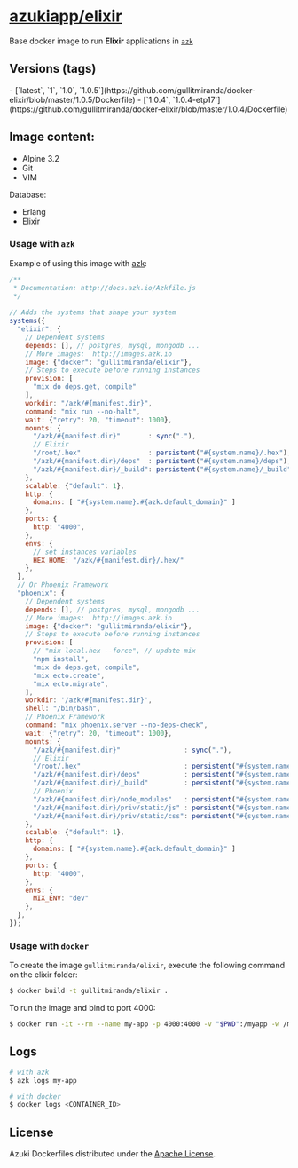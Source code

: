 [azukiapp/elixir](http://images.azk.io/#/elixir)
==================

Base docker image to run **Elixir** applications in [`azk`](http://azk.io)

Versions (tags)
---

<versions>
- [`latest`, `1`, `1.0`, `1.0.5`](https://github.com/gullitmiranda/docker-elixir/blob/master/1.0.5/Dockerfile)
- [`1.0.4`, `1.0.4-etp17`](https://github.com/gullitmiranda/docker-elixir/blob/master/1.0.4/Dockerfile)
</versions>

Image content:
---

- Alpine 3.2
- Git
- VIM

Database:

- Erlang
- Elixir

### Usage with `azk`

Example of using this image with [azk](http://azk.io):

```js
/**
 * Documentation: http://docs.azk.io/Azkfile.js
 */
 
// Adds the systems that shape your system
systems({
  "elixir": {
    // Dependent systems
    depends: [], // postgres, mysql, mongodb ...
    // More images:  http://images.azk.io
    image: {"docker": "gullitmiranda/elixir"},
    // Steps to execute before running instances
    provision: [
      "mix do deps.get, compile"
    ],
    workdir: "/azk/#{manifest.dir}",
    command: "mix run --no-halt",
    wait: {"retry": 20, "timeout": 1000},
    mounts: {
      "/azk/#{manifest.dir}"       : sync("."),
      // Elixir
      "/root/.hex"                 : persistent("#{system.name}/.hex"),
      "/azk/#{manifest.dir}/deps"  : persistent("#{system.name}/deps"),
      "/azk/#{manifest.dir}/_build": persistent("#{system.name}/_build"),
    },
    scalable: {"default": 1},
    http: {
      domains: [ "#{system.name}.#{azk.default_domain}" ]
    },
    ports: {
      http: "4000",
    },
    envs: {
      // set instances variables
      HEX_HOME: "/azk/#{manifest.dir}/.hex/"
    },
  },
  // Or Phoenix Framework
  "phoenix": {
    // Dependent systems
    depends: [], // postgres, mysql, mongodb ...
    // More images:  http://images.azk.io
    image: {"docker": "gullitmiranda/elixir"},
    // Steps to execute before running instances
    provision: [
      // "mix local.hex --force", // update mix
      "npm install",
      "mix do deps.get, compile",
      "mix ecto.create",
      "mix ecto.migrate",
    ],
    workdir: '/azk/#{manifest.dir}',
    shell: "/bin/bash",
    // Phoenix Framework
    command: "mix phoenix.server --no-deps-check",
    wait: {"retry": 20, "timeout": 1000},
    mounts: {
      "/azk/#{manifest.dir}"                : sync("."),
      // Elixir
      "/root/.hex"                          : persistent("#{system.name}/.hex"),
      "/azk/#{manifest.dir}/deps"           : persistent("#{system.name}/deps"),
      "/azk/#{manifest.dir}/_build"         : persistent("#{system.name}/_build"),
      // Phoenix
      "/azk/#{manifest.dir}/node_modules"   : persistent("#{system.name}/node_modules"),
      "/azk/#{manifest.dir}/priv/static/js" : persistent("#{system.name}/priv/static/js"),
      "/azk/#{manifest.dir}/priv/static/css": persistent("#{system.name}/priv/static/css"),
    },
    scalable: {"default": 1},
    http: {
      domains: [ "#{system.name}.#{azk.default_domain}" ]
    },
    ports: {
      http: "4000",
    },
    envs: {
      MIX_ENV: "dev"
    },
  },
});
```

### Usage with `docker`

To create the image `gullitmiranda/elixir`, execute the following command on the elixir folder:

```sh
$ docker build -t gullitmiranda/elixir .
```

To run the image and bind to port 4000:

```sh
$ docker run -it --rm --name my-app -p 4000:4000 -v "$PWD":/myapp -w /myapp gullitmiranda/elixir mix run --no-halt
```

Logs
---

```sh
# with azk
$ azk logs my-app

# with docker
$ docker logs <CONTAINER_ID>
```

## License

Azuki Dockerfiles distributed under the [Apache License][license].

[license]: ./LICENSE
